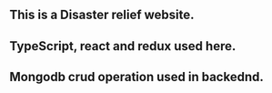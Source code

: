 ## This is a Disaster relief website.

## TypeScript, react and redux used here.

## Mongodb crud operation used in backednd.
